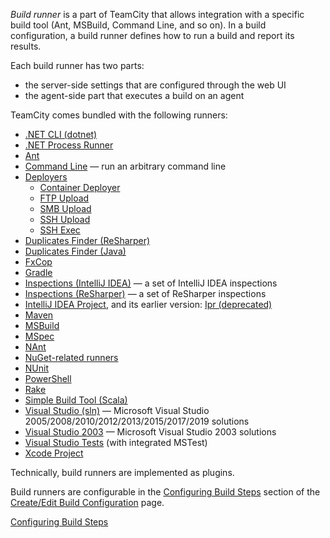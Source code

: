 [//]: # (title: Build Runner)
[//]: # (auxiliary-id: Build Runner)
_Build runner_ is a part of TeamCity that allows integration with a specific build tool (Ant, MSBuild, Command Line, and so on). In a build configuration, a build runner defines how to run a build and report its results.

Each build runner has two parts:
* the server\-side settings that are configured through the web UI
* the agent\-side part that executes a build on an agent

TeamCity comes bundled with the following runners:
* [.NET CLI (dotnet)](net.md)
* [.NET Process Runner](net-process-runner.md)
* [Ant](ant.md)
* [Command Line](command-line.md) — run an arbitrary command line
* [Deployers](deployers.md) 
  * [Container Deployer](container-deployer.md)
  * [FTP Upload](ftp-upload.md)
  * [SMB Upload](smb-upload.md)
  * [SSH Upload](ssh-upload.md)
  * [SSH Exec](ssh-exec.md)
* [Duplicates Finder (ReSharper)](duplicates-finder-resharper.md)
* [Duplicates Finder (Java)](duplicates-finder-java.md)
* [FxCop](fxcop.md)
* [Gradle](gradle.md)
* [Inspections (IntelliJ IDEA)](inspections.md) — a set of IntelliJ IDEA inspections
* [Inspections (ReSharper)](inspections-resharper.md) — a set of ReSharper inspections
* [IntelliJ IDEA Project](intellij-idea-project.md), and its earlier version: [Ipr (deprecated)](ipr-deprecated.md)
* [Maven](maven.md)
* [MSBuild](msbuild.md)
* [MSpec](mspec.md)
* [NAnt](nant.md)
* [NuGet-related runners](nuget.md)
* [NUnit](nunit.md)
* [PowerShell](powershell.md)
* [Rake](rake.md)
* [Simple Build Tool (Scala)](simple-build-tool-scala.md)
* [Visual Studio (sln)](visual-studio-sln.md) — Microsoft Visual Studio 2005/2008/2010/2012/2013/2015/2017/2019 solutions
* [Visual Studio 2003](visual-studio-2003.md) — Microsoft Visual Studio 2003 solutions
* [Visual Studio Tests](visual-studio-tests.md) (with integrated MSTest)
* [Xcode Project](xcode-project.md)

Technically, build runners are implemented as plugins.

Build runners are configurable in the [Configuring Build Steps](configuring-build-steps.md) section of the [Create/Edit Build Configuration](creating-and-editing-build-configurations.md) page.

 <seealso>
        <category ref="admin-guide">
            <a href="configuring-build-steps.md">Configuring Build Steps</a>
        </category>
</seealso>